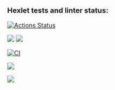### Hexlet tests and linter status:
[![Actions Status](https://github.com/AlexanderPolovykh/frontend-project-lvl2/workflows/hexlet-check/badge.svg)](https://github.com/AlexanderPolovykh/frontend-project-lvl2/actions)

<a href="https://codeclimate.com/github/AlexanderPolovykh/frontend-project-lvl2/maintainability"><img src="https://api.codeclimate.com/v1/badges/c971adff2d112c9ebf31/maintainability" /></a>
<a href="https://codeclimate.com/github/AlexanderPolovykh/frontend-project-lvl2/test_coverage"><img src="https://api.codeclimate.com/v1/badges/c971adff2d112c9ebf31/test_coverage" /></a>

[![CI](https://github.com/AlexanderPolovykh/frontend-project-lvl2/actions/workflows/gendiff.yml/badge.svg)](https://github.com/AlexanderPolovykh/frontend-project-lvl2/actions/workflows/gendiff.yml)

<a href="https://asciinema.org/a/499613" target="_blank"><img src="https://asciinema.org/a/499613.svg" /></a>

<a href="https://asciinema.org/a/IM6AN57BiJsamQF76wQTXIb3T" target="_blank"><img src="https://asciinema.org/a/IM6AN57BiJsamQF76wQTXIb3T.svg" /></a>
